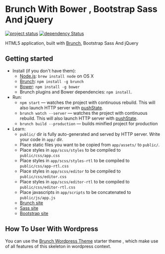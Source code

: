 # Brunch With Bower , Bootstrap Sass And jQuery

[![project status](http://stillmaintained.com/hyyan/brunch-with-hyyan.png)](http://stillmaintained.com/hyyan/bbrunch-with-hyyan)
[![dependency Status](https://david-dm.org/hyyan/brunch-with-hyyan/status.svg)](https://david-dm.org/hyyan/brunch-with-hyyan#info=dependencies)

HTML5 application, built with [Brunch](http://brunch.io), Bootstrap Sass And jQuery

## Getting started
* Install (if you don't have them):
    * [Node.js](http://nodejs.org): `brew install node` on OS X
    * [Brunch](http://brunch.io): `npm install -g brunch`
    * [Bower](http://bower.io): `npm install -g bower`
    * Brunch plugins and Bower dependencies: `npm install`.
* Run:
    * `npm start`             — watches the project with continuous rebuild. This will also launch HTTP server with [pushState](https://developer.mozilla.org/en-US/docs/Web/Guide/API/DOM/Manipulating_the_browser_history).
    * `brunch watch --server` — watches the project with continuous rebuild. This will also launch HTTP server with [pushState](https://developer.mozilla.org/en-US/docs/Web/Guide/API/DOM/Manipulating_the_browser_history).
    * `brunch build --production` — builds minified project for production
* Learn:
    * `public/` dir is fully auto-generated and served by HTTP server.  Write your code in `app/` dir.
    * Place static files you want to be copied from `app/assets/` to `public/`.
    * Place styles in `app/scss/styles` to be compiled to `public/css/app.css`
    * Place styles in `app/scss/styles-rtl` to be compiled to `public/css/app-rtl.css`
    * Place styles in `app/scss/editor` to be compiled to `public/css/editor.css`
    * Place styles in `app/scss/editor-rtl` to be compiled to `public/css/editor-rtl.css`
    * Place javascripts in `app/scripts` to be concatenated to `public/js/app.js`
    * [Brunch site](http://brunch.io)
    * [Sass site](http://sass-lang.com)
    * [Bootstrap site](http://getbootstrap.com)
   
## How To User With Wordpress
You can use the [Brunch Wordpress Theme](https://github.com/hyyan/brunch-wordpress-theme) starter theme , which make use of all features of this skeleton in wordpress context.

